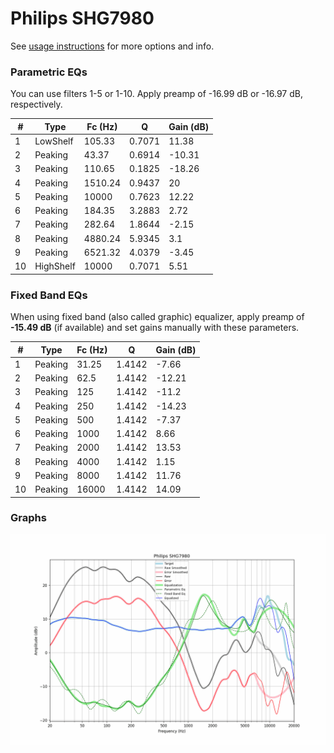 # Philips SHG7980
See [usage instructions](https://github.com/jaakkopasanen/AutoEq#usage) for more options and info.

### Parametric EQs
You can use filters 1-5 or 1-10. Apply preamp of -16.99 dB or -16.97 dB, respectively.

|   # | Type      |   Fc (Hz) |      Q |   Gain (dB) |
|-----|-----------|-----------|--------|-------------|
|   1 | LowShelf  |    105.33 | 0.7071 |       11.38 |
|   2 | Peaking   |     43.37 | 0.6914 |      -10.31 |
|   3 | Peaking   |    110.65 | 0.1825 |      -18.26 |
|   4 | Peaking   |   1510.24 | 0.9437 |       20    |
|   5 | Peaking   |  10000    | 0.7623 |       12.22 |
|   6 | Peaking   |    184.35 | 3.2883 |        2.72 |
|   7 | Peaking   |    282.64 | 1.8644 |       -2.15 |
|   8 | Peaking   |   4880.24 | 5.9345 |        3.1  |
|   9 | Peaking   |   6521.32 | 4.0379 |       -3.45 |
|  10 | HighShelf |  10000    | 0.7071 |        5.51 |

### Fixed Band EQs
When using fixed band (also called graphic) equalizer, apply preamp of **-15.49 dB** (if available) and set gains manually with these parameters.

|   # | Type    |   Fc (Hz) |      Q |   Gain (dB) |
|-----|---------|-----------|--------|-------------|
|   1 | Peaking |     31.25 | 1.4142 |       -7.66 |
|   2 | Peaking |     62.5  | 1.4142 |      -12.21 |
|   3 | Peaking |    125    | 1.4142 |      -11.2  |
|   4 | Peaking |    250    | 1.4142 |      -14.23 |
|   5 | Peaking |    500    | 1.4142 |       -7.37 |
|   6 | Peaking |   1000    | 1.4142 |        8.66 |
|   7 | Peaking |   2000    | 1.4142 |       13.53 |
|   8 | Peaking |   4000    | 1.4142 |        1.15 |
|   9 | Peaking |   8000    | 1.4142 |       11.76 |
|  10 | Peaking |  16000    | 1.4142 |       14.09 |

### Graphs
![](./Philips%20SHG7980.png)
